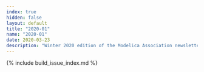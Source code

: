 ```yaml
---
index: true
hidden: false
layout: default
title: "2020-01"
name: "2020-01"
date: 2020-03-23
description: "Winter 2020 edition of the Modelica Association newsletter"
---
```


{% include build_issue_index.md %}
